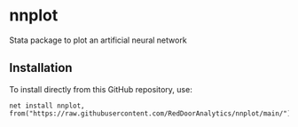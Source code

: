 # nnplot
Stata package to plot an artificial neural network

## Installation

To install directly from this GitHub repository, use:

```{stata}
net install nnplot, from("https://raw.githubusercontent.com/RedDoorAnalytics/nnplot/main/")
```
